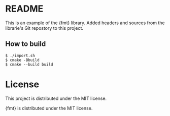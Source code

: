 # README

This is an example of the {fmt} library. Added headers and sources from the 
librarie's Git repostory to this project.

## How to build

```
$ ./import.sh
$ cmake -Bbuild
$ cmake --build build
```

# License

This project is distributed under the MIT license.

{fmt} is distributed under the MIT license.
